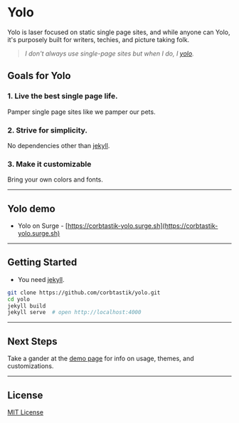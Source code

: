 # Yolo

Yolo is laser focused on static single page sites, and while anyone can Yolo, it's purposely built for writers,
techies, and picture taking folk.

> _I don't always use single-page sites but when I do, I [yolo](https://github.com/corbtastik/yolo)._

## Goals for Yolo

### 1. Live the best single page life.

Pamper single page sites like we pamper our pets.

### 2. Strive for simplicity.

No dependencies other than [jekyll](https://jekyllrb.com/).

### 3. Make it customizable

Bring your own colors and fonts.

---

## Yolo demo

* Yolo on Surge - [https://corbtastik-yolo.surge.sh](https://corbtastik-yolo.surge.sh)

---

## Getting Started

* You need [jekyll](https://jekyllrb.com/).

```bash
git clone https://github.com/corbtastik/yolo.git
cd yolo
jekyll build
jekyll serve  # open http://localhost:4000
```

---

## Next Steps

Take a gander at the [demo page](https://corbtastik-yolo.surge.sh) for info on usage, themes, and customizations.

---

## License

[MIT License](/LICENSE)
